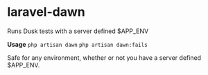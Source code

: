 # laravel-dawn
Runs Dusk tests with a server defined $APP_ENV

**Usage**
`php artisan dawn`
`php artisan dawn:fails`

Safe for any environment, whether or not you have a server defined $APP_ENV.
